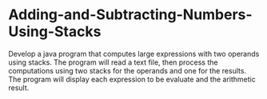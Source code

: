 # Adding-and-Subtracting-Numbers-Using-Stacks

Develop a java program that computes large expressions with two operands using stacks.
The program will read a text file, then process the computations using two stacks for the operands and one for the results.
The program will display each expression to be evaluate and the arithmetic result. 

<img scr = "operationsVid.gif">
